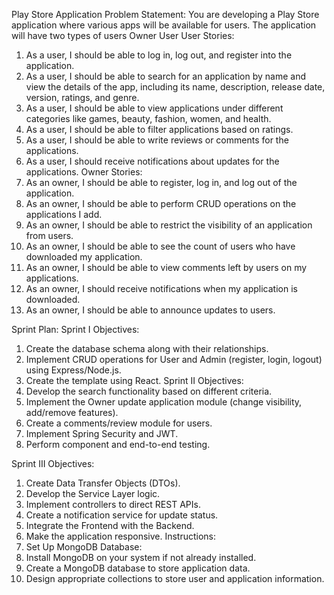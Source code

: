 Play Store Application
Problem Statement:
You are developing a Play Store application where various apps will be available for users. The application will have two types of users
Owner
User
User Stories:
1.	As a user, I should be able to log in, log out, and register into the application.
2.	As a user, I should be able to search for an application by name and view the details of the app, including its name, description, release date, version, ratings, and genre.
3.	As a user, I should be able to view applications under different categories like games, beauty, fashion, women, and health.
4.	As a user, I should be able to filter applications based on ratings.
5.	As a user, I should be able to write reviews or comments for the applications.
6.	As a user, I should receive notifications about updates for the applications.
Owner Stories:
1.	As an owner, I should be able to register, log in, and log out of the application.
2.	As an owner, I should be able to perform CRUD operations on the applications I add.
3.	As an owner, I should be able to restrict the visibility of an application from users.
4.	As an owner, I should be able to see the count of users who have downloaded my application.
5.	As an owner, I should be able to view comments left by users on my applications.
6.	As an owner, I should receive notifications when my application is downloaded.
7.	As an owner, I should be able to announce updates to users.

Sprint Plan:
Sprint I Objectives:
1.	Create the database schema along with their relationships.
2.	Implement CRUD operations for User and Admin (register, login, logout) using Express/Node.js.
3.	Create the template using React.
Sprint II Objectives:
1.	Develop the search functionality based on different criteria.
2.	Implement the Owner update application module (change visibility, add/remove features).
3.	Create a comments/review module for users.
4.	Implement Spring Security and JWT.
5.	Perform component and end-to-end testing.

Sprint III Objectives:

1.	Create Data Transfer Objects (DTOs).
2.	Develop the Service Layer logic.
3.	Implement controllers to direct REST APIs.
4.	Create a notification service for update status.
5.	Integrate the Frontend with the Backend.
6.	Make the application responsive.
Instructions:
1.	Set Up MongoDB Database:
2.	Install MongoDB on your system if not already installed.
3.	Create a MongoDB database to store application data.
4.	Design appropriate collections to store user and application information.
